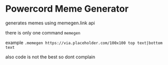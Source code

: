 # Powercord Meme Generator
generates memes using memegen.link api

there is only one command `memegen`

example `.memegen https://via.placeholder.com/100x100 top text|bottom text` 

also code is not the best so dont complain